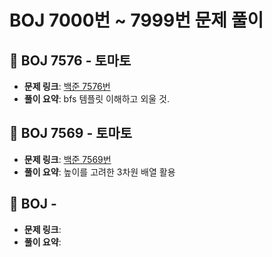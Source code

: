 # BOJ 7000번 ~ 7999번 문제 풀이

## 📌 BOJ 7576 - 토마토
- **문제 링크**: [백준 7576번](https://www.acmicpc.net/problem/7576)
- **풀이 요약**: bfs 템플릿 이해하고 외울 것.

## 📌 BOJ 7569 - 토마토
- **문제 링크**: [백준 7569번](https://www.acmicpc.net/problem/7569)
- **풀이 요약**: 높이를 고려한 3차원 배열 활용

## 📌 BOJ  -
- **문제 링크**:
- **풀이 요약**: 